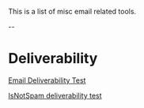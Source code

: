 This is a list of misc email related tools.

--

# Deliverability


[Email Deliverability Test](https://www.sendforensics.com/email-deliverability-test)

[IsNotSpam deliverability test](http://isnotspam.com/)
